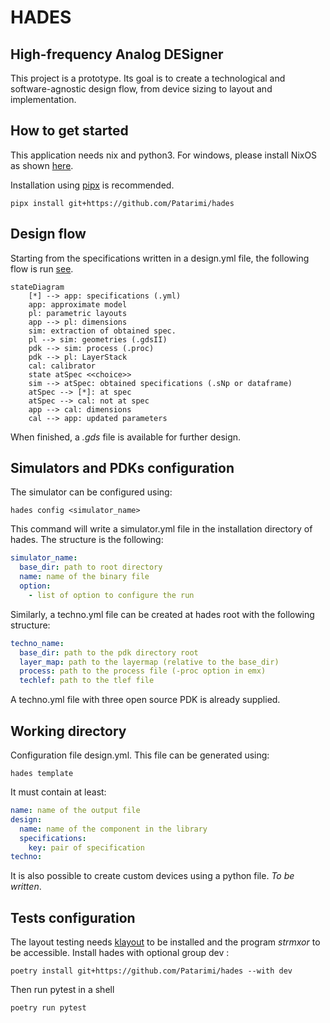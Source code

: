 # HADES

## High-frequency Analog DESigner

This project is a prototype. Its goal is to create a technological and
software-agnostic design flow, from device sizing to layout and implementation.

## How to get started

This application needs nix and python3. For windows, please install NixOS as shown [here](https://nixos.wiki/wiki/WSL).

Installation using [pipx](https://pipx.pypa.io/stable/) is recommended.

```shell
pipx install git+https://github.com/Patarimi/hades
```

## Design flow

Starting from the specifications written in a design.yml file, the following flow is run [see](#working-directory).

```mermaid
stateDiagram
    [*] --> app: specifications (.yml)
    app: approximate model
    pl: parametric layouts
    app --> pl: dimensions
    sim: extraction of obtained spec.
    pl --> sim: geometries (.gdsII)
    pdk --> sim: process (.proc)
    pdk --> pl: LayerStack
    cal: calibrator
    state atSpec <<choice>>
    sim --> atSpec: obtained specifications (.sNp or dataframe)
    atSpec --> [*]: at spec
    atSpec --> cal: not at spec
    app --> cal: dimensions
    cal --> app: updated parameters
```

When finished, a _.gds_ file is available for further design.

## Simulators and PDKs configuration

The simulator can be configured using:

```shell
hades config <simulator_name>
```

This command will write a simulator.yml file in the installation directory of hades.
The structure is the following:

```yaml
simulator_name:
  base_dir: path to root directory
  name: name of the binary file
  option:
    - list of option to configure the run
```

Similarly, a techno.yml file can be created at hades root with the following structure:

```yaml
techno_name:
  base_dir: path to the pdk directory root
  layer_map: path to the layermap (relative to the base_dir)
  process: path to the process file (-proc option in emx)
  techlef: path to the tlef file
```

A techno.yml file with three open source PDK is already supplied.

## Working directory

Configuration file design.yml. This file can be generated using:

```shell
hades template
```

It must contain at least:

```yaml
name: name of the output file
design:
  name: name of the component in the library
  specifications:
    key: pair of specification
techno:
```

It is also possible to create custom devices using a python file. *To be written*.

## Tests configuration

The layout testing needs [klayout](http://www.klayout.de) to be installed and the program *strmxor* to be accessible.
Install hades with optional group dev :

```shell
poetry install git+https://github.com/Patarimi/hades --with dev
```

Then run pytest in a shell

```shell
poetry run pytest
```
